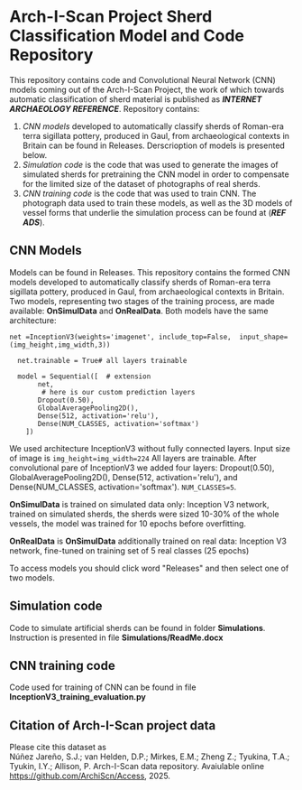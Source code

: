 # Arch-I-Scan Project Sherd Classification Model and Code Repository
This repository contains code and Convolutional Neural Network (CNN) models coming out of the Arch-I-Scan Project, the work of which towards automatic classification of sherd material is published as ***INTERNET ARCHAEOLOGY REFERENCE***.
Repository contains:
1.	*CNN models* developed to automatically classify sherds of Roman-era terra sigillata pottery, produced in Gaul, from archaeological contexts in Britain can be found in Releases. Derscrioption of models is presented below.
2.	*Simulation code* is the code that was used to generate the images of simulated sherds for pretraining the CNN model in order to compensate for the limited size of the dataset of photographs of real sherds.
3.	*CNN training code* is the code that was used to train CNN.
The photograph data used to train these models, as well as the 3D models of vessel forms that underlie the simulation process can be found at (***REF ADS***).

## CNN Models
Models can be found in Releases. 
This repository contains the formed CNN models developed to automatically classify sherds of Roman-era terra sigillata pottery, produced in Gaul, from archaeological contexts in Britain. Two models, representing two stages of the training process, are made available: **OnSimulData** and **OnRealData**. Both models have the same architecture:
```
net =InceptionV3(weights='imagenet', include_top=False,  input_shape=(img_height,img_width,3))

  net.trainable = True# all layers trainable

  model = Sequential([  # extension
       net,
        # here is our custom prediction layers
       Dropout(0.50),       
       GlobalAveragePooling2D(),
       Dense(512, activation='relu'),  
       Dense(NUM_CLASSES, activation='softmax')
    ])
```
We used architecture InceptionV3 without fully connected layers.
Input size of image is `img_height=img_width=224`
All layers are trainable.
After convolutional pare of InceptionV3 we added four layers: Dropout(0.50), GlobalAveragePooling2D(), Dense(512, activation='relu'), and Dense(NUM_CLASSES, activation='softmax').
`NUM_CLASSES=5`.

**OnSimulData** is trained on simulated data only: Inception V3 network, trained on simulated sherds, the sherds were sized 10-30% of the whole vessels, the model was trained for 10 epochs before overfitting.

**OnRealData** is **OnSimulData** additionally trained on real data: Inception V3 network, fine-tuned on training set of 5 real classes (25 epochs)

To access models you should click word "Releases" and then select one of two models.


## Simulation code
Code to simulate artificial sherds can be found in folder **Simulations**. Instruction is presented in file **Simulations/ReadMe.docx**

## CNN training code
Code used for training of CNN can be found in file **InceptionV3_training_evaluation.py**

## Citation of Arch-I-Scan project data
Please cite this dataset as<br>
Núñez Jareño, S.J.; van Helden, D.P.; Mirkes, E.M.; Zheng Z.; Tyukina, T.A.; Tyukin, I.Y.; Allison, P. Arch-I-Scan data repository. Avaiulable online https://github.com/ArchiScn/Access, 2025.

